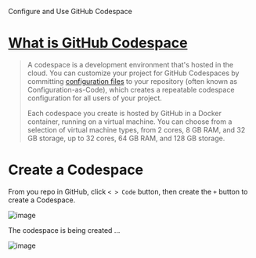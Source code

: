 Configure and Use GitHub Codespace

# [What is GitHub Codespace](https://docs.github.com/en/codespaces/overview)
> A codespace is a development environment that's hosted in the cloud. You can customize your project for GitHub Codespaces by committing [configuration files](https://docs.github.com/en/codespaces/setting-up-your-project-for-codespaces/adding-a-dev-container-configuration/introduction-to-dev-containers) to your repository (often known as Configuration-as-Code), which creates a repeatable codespace configuration for all users of your project.
> 
> Each codespace you create is hosted by GitHub in a Docker container, running on a virtual machine. You can choose from a selection of virtual machine types, from 2 cores, 8 GB RAM, and 32 GB storage, up to 32 cores, 64 GB RAM, and 128 GB storage.

# Create a Codespace
From you repo in GitHub, click `< > Code` button, then create the `+` button to create a Codespace.

![image](https://user-images.githubusercontent.com/71969513/228438846-defd36f2-3332-4e22-bd44-2aeacbd7a561.png)

The codespace is being created ...

![image](https://user-images.githubusercontent.com/71969513/228441067-27d21877-30da-4230-a790-ce2d438601e5.png)
